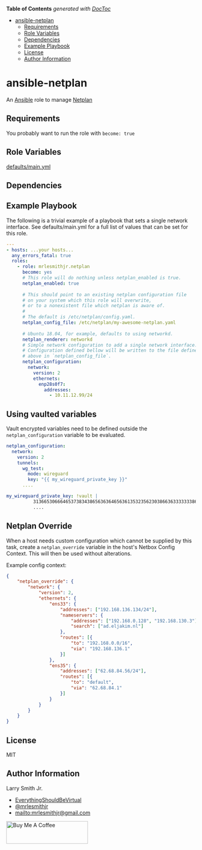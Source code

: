 <!-- START doctoc generated TOC please keep comment here to allow auto update -->
<!-- DON'T EDIT THIS SECTION, INSTEAD RE-RUN doctoc TO UPDATE -->

**Table of Contents** _generated with [DocToc](https://github.com/thlorenz/doctoc)_

- [ansible-netplan](#ansible-netplan)
  - [Requirements](#requirements)
  - [Role Variables](#role-variables)
  - [Dependencies](#dependencies)
  - [Example Playbook](#example-playbook)
  - [License](#license)
  - [Author Information](#author-information)

<!-- END doctoc generated TOC please keep comment here to allow auto update -->

# ansible-netplan

An [Ansible](https://www.ansible.com) role to manage [Netplan](https://netplan.io)

## Requirements

You probably want to run the role with `become: true`

## Role Variables

[defaults/main.yml](defaults/main.yml)

## Dependencies

## Example Playbook

The following is a trivial example of a playbook that sets a single
network interface.  See defaults/main.yml for a full list of values
that can be set for this role.

```yaml
---
- hosts: ...your hosts...
  any_errors_fatal: true
  roles:
    - role: mrlesmithjr.netplan
      become: yes
      # This role will do nothing unless netplan_enabled is true.
      netplan_enabled: true
      
      # This should point to an existing netplan configuration file 
      # on your system which this role will overwrite, 
      # or to a nonexistent file which netplan is aware of.
      #
      # The default is /etc/netplan/config.yaml.
      netplan_config_file: /etc/netplan/my-awesome-netplan.yaml
      
      # Ubuntu 18.04, for example, defaults to using networkd.
      netplan_renderer: networkd
      # Simple network configuration to add a single network interface.
      # Configuration defined bellow will be written to the file defined
      # above in `netplan_config_file`.
      netplan_configuration:
        network:
          version: 2
          ethernets:
            enp28s0f7:
              addresses:
                - 10.11.12.99/24
```
## Using vaulted variables
Vault encrypted variables need to be defined outside the `netplan_configuration` variable to be evaluated.

```yaml
netplan_configuration:
  network:
    version: 2
    tunnels:
      wg_test:
        mode: wireguard
        key: "{{ my_wireguard_private_key }}"
      ....

my_wireguard_private_key: !vault |
          31366530666465373834386563636465636135323562303866363333333865376330303130363162
          ....
```

## Netplan Override

When a host needs custom configuration which cannot be supplied by this task, create a `netplan_override` variable in the host's Netbox Config Context. This will then be used without alterations.

Example config context:
```json
{
    "netplan_override": {
        "network": {
            "version": 2,
            "ethernets": {
                "ens33": {
                    "addresses": ["192.168.136.134/24"],
                    "nameservers": {
                        "addresses": ["192.168.0.128", "192.168.130.3"],
                        "search": ["ad.eljakim.nl"]
                    },
                    "routes": [{
                        "to": "192.168.0.0/16",
                        "via": "192.168.136.1"
                    }]
                },
                "ens35": {
                    "addresses": ["62.68.84.56/24"],
                    "routes": [{
                        "to": "default",
                        "via": "62.68.84.1"
                    }]
                }
            }
        }
    }
}
```

## License

MIT

## Author Information

Larry Smith Jr.

- [EverythingShouldBeVirtual](http://everythingshouldbevirtual.com)
- [@mrlesmithjr](https://www.twitter.com/mrlesmithjr)
- <mailto:mrlesmithjr@gmail.com>

<a href="https://www.buymeacoffee.com/mrlesmithjr" target="_blank"><img src="https://cdn.buymeacoffee.com/buttons/v2/default-yellow.png" alt="Buy Me A Coffee" style="height: 60px !important;width: 217px !important;" ></a>
